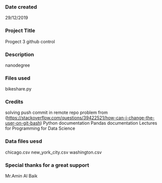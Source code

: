 ### Date created
29/12/2019
### Project Title
Progect 3 github control

### Description
nanodegree

### Files used
bikeshare.py

### Credits
solving push commit in remote repo problem from (https://stackoverflow.com/questions/39422521/how-can-i-change-the-user-on-git-bash)
Python documentation
Pandas documentation
Lectures for Programming for Data Science

### Data files uesd
chicago.csv new_york_city.csv washington.csv

### Special thanks for a great support
Mr.Amin Al Baik

